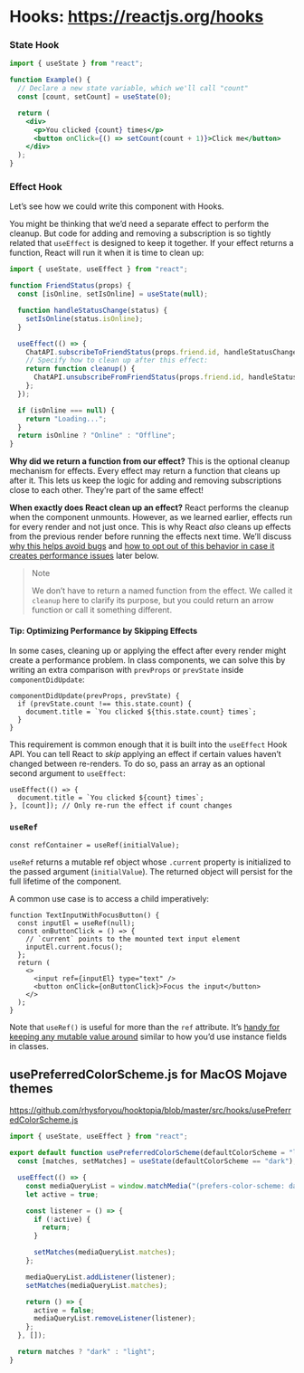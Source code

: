 # Hooks: https://reactjs.org/hooks

### State Hook

```jsx
import { useState } from "react";

function Example() {
  // Declare a new state variable, which we'll call "count"
  const [count, setCount] = useState(0);

  return (
    <div>
      <p>You clicked {count} times</p>
      <button onClick={() => setCount(count + 1)}>Click me</button>
    </div>
  );
}
```

### Effect Hook

Let’s see how we could write this component with Hooks.

You might be thinking that we’d need a separate effect to perform the cleanup. But code for adding and removing a
subscription is so tightly related that `useEffect` is designed to keep it together. If your effect returns a function,
React will run it when it is time to clean up:

```jsx
import { useState, useEffect } from "react";

function FriendStatus(props) {
  const [isOnline, setIsOnline] = useState(null);

  function handleStatusChange(status) {
    setIsOnline(status.isOnline);
  }

  useEffect(() => {
    ChatAPI.subscribeToFriendStatus(props.friend.id, handleStatusChange);
    // Specify how to clean up after this effect:
    return function cleanup() {
      ChatAPI.unsubscribeFromFriendStatus(props.friend.id, handleStatusChange);
    };
  });

  if (isOnline === null) {
    return "Loading...";
  }
  return isOnline ? "Online" : "Offline";
}
```

**Why did we return a function from our effect?** This is the optional cleanup mechanism for effects. Every effect may
return a function that cleans up after it. This lets us keep the logic for adding and removing subscriptions close to
each other. They’re part of the same effect!

**When exactly does React clean up an effect?** React performs the cleanup when the component unmounts. However, as we
learned earlier, effects run for every render and not just once. This is why React _also_ cleans up effects from the
previous render before running the effects next time. We’ll discuss
[why this helps avoid bugs](https://reactjs.org/docs/hooks-effect.html#explanation-why-effects-run-on-each-update) and
[how to opt out of this behavior in case it creates performance issues](https://reactjs.org/docs/hooks-effect.html#tip-optimizing-performance-by-skipping-effects)
later below.

> Note
>
> We don’t have to return a named function from the effect. We called it `cleanup` here to clarify its purpose, but you
> could return an arrow function or call it something different.

#### Tip: Optimizing Performance by Skipping Effects

In some cases, cleaning up or applying the effect after every render might create a performance problem. In class
components, we can solve this by writing an extra comparison with `prevProps` or `prevState` inside
`componentDidUpdate`:

```gatsby-code-jsx
componentDidUpdate(prevProps, prevState) {
  if (prevState.count !== this.state.count) {
    document.title = `You clicked ${this.state.count} times`;
  }
}
```

This requirement is common enough that it is built into the `useEffect` Hook API. You can tell React to _skip_ applying
an effect if certain values haven’t changed between re-renders. To do so, pass an array as an optional second argument
to `useEffect`:

```gatsby-code-jsx
useEffect(() => {
  document.title = `You clicked ${count} times`;
}, [count]); // Only re-run the effect if count changes
```

### `useRef`

```gatsby-code-jsx
const refContainer = useRef(initialValue);
```

`useRef` returns a mutable ref object whose `.current` property is initialized to the passed argument (`initialValue`).
The returned object will persist for the full lifetime of the component.

A common use case is to access a child imperatively:

```gatsby-code-jsx
function TextInputWithFocusButton() {
  const inputEl = useRef(null);
  const onButtonClick = () => {
    // `current` points to the mounted text input element
    inputEl.current.focus();
  };
  return (
    <>
      <input ref={inputEl} type="text" />
      <button onClick={onButtonClick}>Focus the input</button>
    </>
  );
}
```

Note that `useRef()` is useful for more than the `ref` attribute. It’s
[handy for keeping any mutable value around](https://reactjs.org/docs/hooks-faq.html#is-there-something-like-instance-variables)
similar to how you’d use instance fields in classes.

## usePreferredColorScheme.js for MacOS Mojave themes

https://github.com/rhysforyou/hooktopia/blob/master/src/hooks/usePreferredColorScheme.js

```jsx
import { useState, useEffect } from "react";

export default function usePreferredColorScheme(defaultColorScheme = "light") {
  const [matches, setMatches] = useState(defaultColorScheme == "dark");

  useEffect(() => {
    const mediaQueryList = window.matchMedia("(prefers-color-scheme: dark)");
    let active = true;

    const listener = () => {
      if (!active) {
        return;
      }

      setMatches(mediaQueryList.matches);
    };

    mediaQueryList.addListener(listener);
    setMatches(mediaQueryList.matches);

    return () => {
      active = false;
      mediaQueryList.removeListener(listener);
    };
  }, []);

  return matches ? "dark" : "light";
}
```
